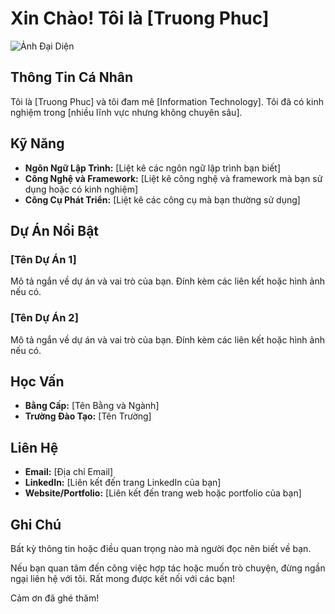 # Xin Chào! Tôi là [Truong Phuc]

![Ảnh Đại Diện](https://i.imgur.com/yy8mm7w.png)

## Thông Tin Cá Nhân

Tôi là [Truong Phuc] và tôi đam mê [Information Technology]. Tôi đã có kinh nghiệm trong [nhiều lĩnh vực nhưng không chuyên sâu].

## Kỹ Năng

- **Ngôn Ngữ Lập Trình:** [Liệt kê các ngôn ngữ lập trình bạn biết]
- **Công Nghệ và Framework:** [Liệt kê công nghệ và framework mà bạn sử dụng hoặc có kinh nghiệm]
- **Công Cụ Phát Triển:** [Liệt kê các công cụ mà bạn thường sử dụng]

## Dự Án Nổi Bật

### [Tên Dự Án 1]

Mô tả ngắn về dự án và vai trò của bạn. Đính kèm các liên kết hoặc hình ảnh nếu có.

### [Tên Dự Án 2]

Mô tả ngắn về dự án và vai trò của bạn. Đính kèm các liên kết hoặc hình ảnh nếu có.

## Học Vấn

- **Bằng Cấp:** [Tên Bằng và Ngành]
- **Trường Đào Tạo:** [Tên Trường]

## Liên Hệ

- **Email:** [Địa chỉ Email]
- **LinkedIn:** [Liên kết đến trang LinkedIn của bạn]
- **Website/Portfolio:** [Liên kết đến trang web hoặc portfolio của bạn]

## Ghi Chú

Bất kỳ thông tin hoặc điều quan trọng nào mà người đọc nên biết về bạn.

Nếu bạn quan tâm đến công việc hợp tác hoặc muốn trò chuyện, đừng ngần ngại liên hệ với tôi. Rất mong được kết nối với các bạn!

Cảm ơn đã ghé thăm!


